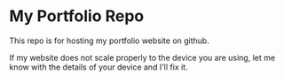 # My Portfolio Repo
This repo is for hosting my portfolio website on github.

If my website does not scale properly to the device you are using, let me know with the details of your device and I'll fix it.
